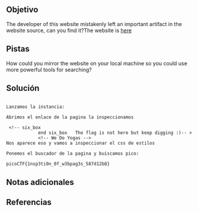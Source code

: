 ## Objetivo
The developer of this website mistakenly left an important artifact in the website source, can you find it?The website is [here](http://saturn.picoctf.net:59405/)
## Pistas
How could you mirror the website on your local machine so you could use more powerful tools for searching?

## Solución

```

Lanzamos la instancia:

Abrimos el enlace de la pagina la inspeccionamos

 <!-- six_box
            end six_box   The flag is not here but keep digging :)-- >
            <!-- We Do Yogas -->
Nos aparece eso y vamos a inspeccionar el css de estilos

Ponemos el buscador de la pagina y buiscamos pico:

picoCTF{1nsp3ti0n_0f_w3bpag3s_587d12b8}
```

## Notas adicionales

## Referencias
